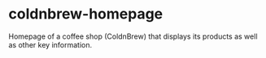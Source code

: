 # coldnbrew-homepage
 Homepage of a coffee shop (ColdnBrew) that displays its products as well as other key information.
